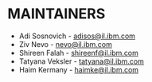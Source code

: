 # MAINTAINERS

* Adi Sosnovich - adisos@il.ibm.com
* Ziv Nevo - nevo@il.ibm.com
* Shireen Falah - shireenf@il.ibm.com
* Tatyana Veksler - tatyana@il.ibm.com
* Haim Kermany - haimke@il.ibm.com
